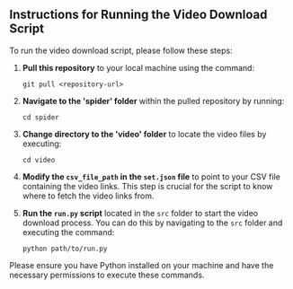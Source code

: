 ## Instructions for Running the Video Download Script

To run the video download script, please follow these steps:

1. **Pull this repository** to your local machine using the command:
   ```
   git pull <repository-url>
   ```
   
2. **Navigate to the 'spider' folder** within the pulled repository by running:
   ```
   cd spider
   ```
   
3. **Change directory to the 'video' folder** to locate the video files by executing:
   ```
   cd video
   ```
   
4. **Modify the `csv_file_path` in the `set.json` file** to point to your CSV file containing the video links. This step is crucial for the script to know where to fetch the video links from.

5. **Run the `run.py` script** located in the `src` folder to start the video download process. You can do this by navigating to the `src` folder and executing the command:
   ```
   python path/to/run.py
   ```

Please ensure you have Python installed on your machine and have the necessary permissions to execute these commands.
